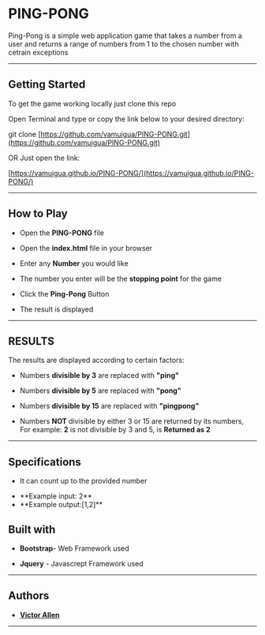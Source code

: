 # PING-PONG
Ping-Pong is a simple web application game that takes a number from a user and returns a range of numbers from 1 to the chosen number with cetrain exceptions

__________________

## Getting Started
To get the game working locally just clone this repo

Open Terminal and type or copy the link below to your desired directory:

git clone [https://github.com/vamuigua/PING-PONG.git](https://github.com/vamuigua/PING-PONG.git)

OR Just open the link:

[https://vamuigua.github.io/PING-PONG/](https://vamuigua.github.io/PING-PONG/)


__________________

## How to Play
* Open the **PING-PONG** file

* Open the **index.html** file in your browser

* Enter any **Number** you would like

* The number you enter will be the **stopping point** for the game

* Click the **Ping-Pong** Button

* The result is displayed

__________________

## RESULTS
The results are displayed according to certain factors:

+ Numbers **divisible by 3** are replaced with **"ping"**

+ Numbers **divisible by 5** are replaced with **"pong"**

+ Numbers **divisible by 15** are replaced with **"pingpong"**

+ Numbers **NOT** divisible by either 3 or 15 are returned by its numbers,<br>
For example: **2** is not divisible by 3 and 5, is **Returned as 2**
__________________

## Specifications
+ It can count up to the provided number
<ul>
<li> **Example input: 2** </li>
<li> **Example output:[1,2]** </li>
</ul

__________________

## Built with
+ **Bootstrap**- Web Framework used

+ **Jquery** - Javascrept Framework used

__________________

## Authors
+ [**Victor Allen**](https://vamuigua.github.io) 

__________________
